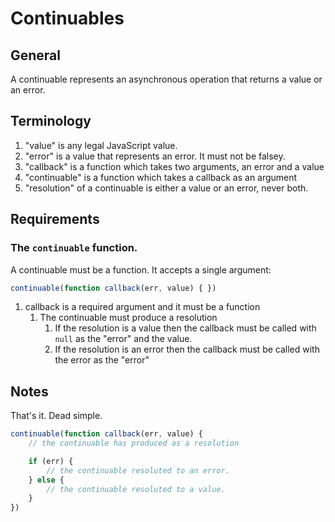 # Continuables

## General

A continuable represents an asynchronous operation that returns
    a value or an error.

## Terminology

  1. "value" is any legal JavaScript value.
  2. "error" is a value that represents an error. It must not
    be falsey.
  3. "callback" is a function which takes two arguments, an
    error and a value
  4. "continuable" is a function which takes a callback as an
    argument
  5. "resolution" of a continuable is either a value or an error,
    never both.

## Requirements

### The `continuable` function.

A continuable must be a function. It accepts a single argument:

```js
continuable(function callback(err, value) { })
```

  1. callback is a required argument and it must be a function
      1. The continuable must produce a resolution
          1. If the resolution is a value then the callback must
            be called with `null` as the "error" and the value.
          2. If the resolution is an error then the callback must
            be called with the error as the "error"

## Notes

That's it. Dead simple.

```js
continuable(function callback(err, value) {
    // the continuable has produced as a resolution

    if (err) {
        // the continuable resoluted to an error.
    } else {
        // the continuable resoluted to a value.
    }
})
```
